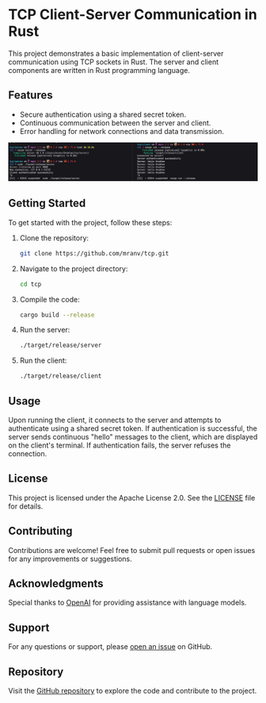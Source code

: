 # TCP Client-Server Communication in Rust

This project demonstrates a basic implementation of client-server communication using TCP sockets in Rust. The server and client components are written in Rust programming language.

## Features

- Secure authentication using a shared secret token.
- Continuous communication between the server and client.
- Error handling for network connections and data transmission.

![output screen after compilation](./assets/output.png)

## Getting Started

To get started with the project, follow these steps:

1. Clone the repository:

   ```bash
   git clone https://github.com/mranv/tcp.git
   ```

2. Navigate to the project directory:

   ```bash
   cd tcp
   ```

3. Compile the code:

   ```bash
   cargo build --release
   ```

4. Run the server:

   ```bash
   ./target/release/server
   ```

5. Run the client:

   ```bash
   ./target/release/client
   ```

## Usage

Upon running the client, it connects to the server and attempts to authenticate using a shared secret token. If authentication is successful, the server sends continuous "hello" messages to the client, which are displayed on the client's terminal. If authentication fails, the server refuses the connection.

## License

This project is licensed under the Apache License 2.0. See the [LICENSE](LICENSE) file for details.

## Contributing

Contributions are welcome! Feel free to submit pull requests or open issues for any improvements or suggestions.

## Acknowledgments

Special thanks to [OpenAI](https://openai.com) for providing assistance with language models.

## Support

For any questions or support, please [open an issue](https://github.com/mranv/tcp/issues) on GitHub.

## Repository

Visit the [GitHub repository](https://github.com/mranv/tcp) to explore the code and contribute to the project.
